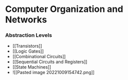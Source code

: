 # Computer Organization and Networks
### Abstraction Levels
+ [[Transistors]]
+ [[Logic Gates]]
+ [[Combinational Circuits]]
+ [[Sequential Circuits and Registers]]
+ [[State Machines]]
+ ![[Pasted image 20221009154742.png]]